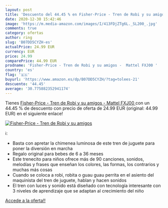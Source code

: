 ```yaml
---
layout: post
title: 'Descuento del 44.45 % en Fisher-Price - Tren de Robi y su amigos '
date: 2020-12-30 15:42:46
image: 'https://m.media-amazon.com/images/I/413FDjZTg6L._SL200_.jpg'
comments: true
category: ofertas
author: ring
slug: 'B07DD5CYZH-es'
actualPrice: 24.99 EUR
currency: EUR
price: 24.99
comparePrice: 44.99 EUR
prodname: 'Fisher-Price - Tren de Robi y su amigos -  Mattel FXJ00 '
country: 'es'
flag: '🇪🇸'
buyurl: 'https://www.amazon.es/dp/B07DD5CYZH/?tag=tolees-21'
descuento: '44.45'
average: '30.775882352941174'
---
```


Tienes [Fisher-Price - Tren de Robi y su amigos -  Mattel FXJ00 ](https://www.amazon.es/dp/B07DD5CYZH/?tag=tolees-21) con un 44.45 % de descuento con precio de oferta de 24.99 EUR (original: 44.99 EUR) en el siguiente enlace!

[![Fisher-Price - Tren de Robi y su amigos ](https://m.media-amazon.com/images/I/413FDjZTg6L._SL200_.jpg)](https://www.amazon.es/dp/B07DD5CYZH/?tag=tolees-21)

ℹ️:

- Basta con apretar la chimenea luminosa de este tren de juguete para poner la diversión en marcha
- Regalo original para bebes de 6 a 36 meses
- Este trenecito para niños ofrece más de 90 canciones, sonidos, melodías y frases que enseñan los colores, las formas, los contrarios y muchas más cosas
- Cuando se coloca a robi, robita o guau guau perrita en el asiento del maquinista del tren de juguete, hablan y hacen sonidos
- El tren con luces y sonido está diseñado con tecnología interesante con 3 niveles de aprendizaje que se adaptan al crecimiento del niño

[Accede a la oferta!!](https://www.amazon.es/dp/B07DD5CYZH/?tag=tolees-21)
